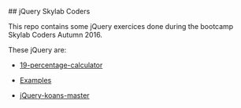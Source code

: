 ## jQuery Skylab Coders

This repo contains some jQuery exercices done during the bootcamp Skylab Coders Autumn 2016.

These jQuery are:

* [19-percentage-calculator](https://github.com/FerranGT/jQuery/tree/master/19-percentage-calculator)

* [Examples](https://github.com/FerranGT/jQuery/tree/master/Examples)

* [jQuery-koans-master](https://github.com/FerranGT/jQuery/tree/master/jQuery-koans-master)
